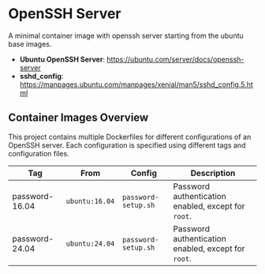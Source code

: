 # OpenSSH Server

A minimal container image with openssh server starting from the ubuntu base images.

- **Ubuntu OpenSSH Server**: https://ubuntu.com/server/docs/openssh-server
- **sshd_config**: https://manpages.ubuntu.com/manpages/xenial/man5/sshd_config.5.html

## Container Images Overview

This project contains multiple Dockerfiles for different configurations of an OpenSSH server. Each configuration is specified using different tags and configuration files.

| Tag             | From                | Config              | Description                                         |
|-----------------|---------------------|---------------------|-----------------------------------------------------|
| password-16.04  | `ubuntu:16.04`      | `password-setup.sh` | Password authentication enabled, except for `root`. |
| password-24.04  | `ubuntu:24.04`      | `password-setup.sh` | Password authentication enabled, except for `root`. |
